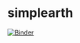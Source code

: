 # simplearth

[![Binder](https://mybinder.org/badge_logo.svg)](https://mybinder.org/v2/gh/hdrake/simplearth/master?filepath=rockstar.ipynb)
